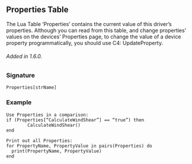 ## Properties Table

The Lua Table ‘Properties’ contains the current value of this driver’s properties.  Although you can read from this table, and change properties’ values on the devices’ Properties page, to change the value of a device property programmatically, you should use C4: UpdateProperty.

###### Added in 1.6.0.


### Signature

`Properties[strName]`


### Example

```
Use Properties in a comparison:
if (Properties[“CalculateWindShear”] == “true”) then
    	CalculateWindShear()
end

Print out all Properties:
for PropertyName, PropertyValue in pairs(Properties) do 
  print(PropertyName, PropertyValue)
end
```